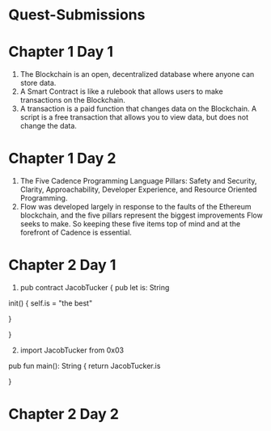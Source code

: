 # Quest-Submissions

# Chapter 1 Day 1

1. The Blockchain is an open, decentralized database where anyone can store data.
2. A Smart Contract is like a rulebook that allows users to make transactions on the Blockchain.
3. A transaction is a paid function that changes data on the Blockchain. A script is a free transaction that allows you to view data, but does not change the data.


# Chapter 1 Day 2

1. The Five Cadence Programming Language Pillars: Safety and Security, Clarity, Approachability, Developer Experience, and Resource Oriented Programming.
2. Flow was developed largely in response to the faults of the Ethereum blockchain, and the five pillars represent the biggest improvements Flow seeks to make. So keeping these five items top of mind and at the forefront of Cadence is essential.

 
# Chapter 2 Day 1

1. pub contract JacobTucker {
  pub let is: String

  init() {
    self.is = "the best"

  }

}

2. import JacobTucker from 0x03

pub fun main(): String  {
  return JacobTucker.is
  
}

# Chapter 2 Day 2 


